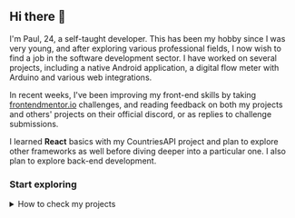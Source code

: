 ## Hi there 👋

I'm Paul, 24, a self-taught developer. This has been my hobby since I was very young, and after exploring various professional fields, I now wish to find a job in the software development sector. I have worked on several projects, including a native Android application, a digital flow meter with Arduino and various web integrations.

In recent weeks, I've been improving my front-end skills by taking [frontendmentor.io](https://www.frontendmentor.io/) challenges, and reading feedback on both my projects and others' projects on their official discord, or as replies to challenge submissions.

I learned **React** basics with my CountriesAPI project and plan to explore other frameworks as well before diving deeper into a particular one. I also plan to explore back-end development.


### Start exploring
<details>
  <summary>How to check my projects</summary>


1. Click on Repositories ![Click on Repositories](repositories_click.png)
2. Choose a project
3. Visit the live site ![Click on Live-Link](livelink_click.png)

</details>
